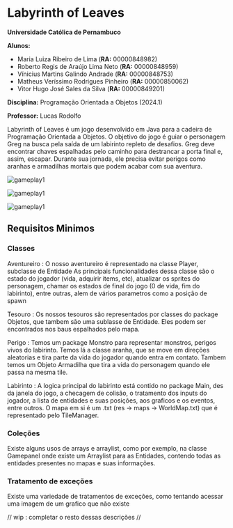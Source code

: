 # Labyrinth of Leaves

**Universidade Católica de Pernambuco**

**Alunos:** 
- Maria Luiza Ribeiro de Lima (**RA:** 00000848982)
- Roberto Regis de Araújo Lima Neto (**RA:** 00000848959)
- Vínicius Martins Galindo Andrade (**RA:** 00000848753)
- Matheus Veríssimo Rodrigues Pinheiro (**RA:** 00000850062)
- Vitor Hugo José Sales da Silva (**RA:** 00000849201)

**Disciplina:** Programação Orientada a Objetos (2024.1)

**Professor:** Lucas Rodolfo

Labyrinth of Leaves é um jogo desenvolvido em Java para a cadeira de Programação Orientada a Objetos. O objetivo do jogo é guiar o personagem Greg na busca pela saída de um labirinto repleto de desafios. Greg deve encontrar chaves espalhadas pelo caminho para destrancar a porta final e, assim, escapar. Durante sua jornada, ele precisa evitar perigos como aranhas e armadilhas mortais que podem acabar com sua aventura.

![gameplay1](https://github.com/Roberto20deluxe/Labirinto_OOP_2024.1/blob/main/img/40s1.gif?raw=true)

![gameplay1](https://github.com/Roberto20deluxe/Labirinto_OOP_2024.1/blob/main/img/40s2.gif?raw=true)

![gameplay1](https://github.com/Roberto20deluxe/Labirinto_OOP_2024.1/blob/main/img/40s4.gif?raw=true)



## Requisitos Minimos

### Classes
Aventureiro : O nosso aventureiro é representado na classe Player, subclasse de Entidade
As principais funcionalidades dessa classe são o estado do jogador (vida, adquirir items, etc), atualizar os sprites do personagem, chamar os estados de final do jogo (0 de vida, fim do labirinto), entre outras, alem de vários parametros como a posição de spawn

Tesouro : Os nossos tesouros são representados por classes do package Objetos, que tambem são uma sublasse de Entidade. Eles podem ser encontrados nos baus espalhados pelo mapa.

Perigo : Temos um package Monstro para representar monstros, perigos vivos do labirinto. Temos lá a classe aranha, que se move em direções aleatorias e tira parte da vida do jogador quando entra em contato.
Tambem temos um Objeto Armadilha que tira a vida do personagem quando ele passa na mesma tile.

Labirinto : A logica principal do labirinto está contido no package Main, des da janela do jogo, a checagem de colisão, o tratamento dos inputs do jogador, a lista de entidades e suas posições, aos graficos e os eventos, entre outros. 
O mapa em si é um .txt (res -> maps -> WorldMap.txt) que é representado pelo TileManager.

### Coleções 
Existe alguns usos de arrays e arraylist, como por exemplo, na classe Gamepanel onde existe um Arraylist para as Entidades, contendo todas as entidades presentes no mapas e suas informações.

### Tratamento de exceções
Existe uma variedade de tratamentos de exceções, como tentando acessar uma imagem de um grafico que não existe

// wip : completar o resto dessas descrições //
